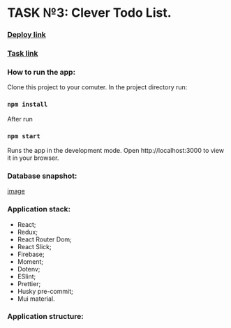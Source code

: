 # TASK №3: Clever Todo List.

### [Deploy link](https://doritozbae-todo.netlify.app/)
### [Task link](https://docs.google.com/document/d/1heFuihWrsw14bCpUdr6fla9ysqE6IrsobSMKAOpBiKA/edit#)


### **How to run the app:**

Clone this project to your comuter.
In the project directory run:
### `npm install`

After run 
### `npm start` 

Runs the app in the development mode. Open http://localhost:3000 to view it in your browser.


### **Database snapshot:**
[image](https://user-images.githubusercontent.com/87154042/211302190-cba689d1-103e-4ce1-9fd4-c4cd8135c785.png)


### **Application stack:**
 - React;
 - Redux; 
 - React Router Dom;
 - React Slick;
 - Firebase;
 - Moment;
 - Dotenv;
 - ESlint;
 - Prettier;
 - Husky pre-commit;
 - Mui material. 
 
 
 ### **Application structure:**
